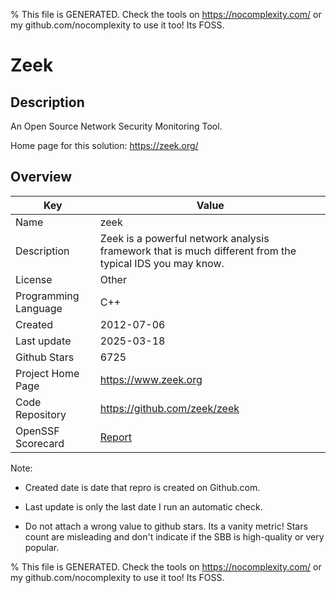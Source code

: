
% This file is GENERATED. Check the tools on https://nocomplexity.com/ or my github.com/nocomplexity to use it too! Its FOSS. 

# Zeek

## Description 

An Open Source Network Security Monitoring Tool.

Home page for this solution: https://zeek.org/ 

## Overview 

| Key | Value |
| --- | --- |
| Name | zeek |
| Description | Zeek is a powerful network analysis framework that is much different from the typical IDS you may know. |
| License | Other |
| Programming Language | C++ |
| Created | 2012-07-06 |
| Last update | 2025-03-18 |
| Github Stars | 6725 |
| Project Home Page | https://www.zeek.org |
| Code Repository | https://github.com/zeek/zeek |
| OpenSSF Scorecard | [Report](https://securityscorecards.dev/viewer/?uri=github.com/zeek/zeek) |

Note:
 - Created date is date that repro is created on Github.com. 

- Last update is only the last date I run an automatic check. 

- Do not attach a wrong value to github stars. Its a vanity metric! Stars count are misleading and 
don't indicate if the SBB is high-quality or very popular.

% This file is GENERATED. Check the tools on https://nocomplexity.com/ or my github.com/nocomplexity to use it too! Its FOSS. 

